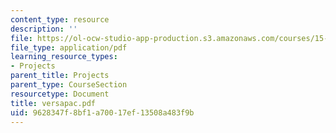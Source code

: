 ```yaml
---
content_type: resource
description: ''
file: https://ol-ocw-studio-app-production.s3.amazonaws.com/courses/15-783j-product-design-and-development-spring-2006/9628347f8bf1a70017ef13508a483f9b_versapac.pdf
file_type: application/pdf
learning_resource_types:
- Projects
parent_title: Projects
parent_type: CourseSection
resourcetype: Document
title: versapac.pdf
uid: 9628347f-8bf1-a700-17ef-13508a483f9b
---
```

